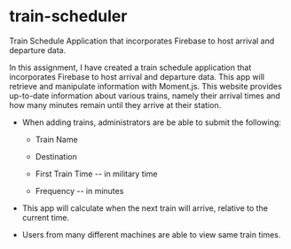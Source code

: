 # train-scheduler
Train Schedule Application that incorporates Firebase to host arrival and departure data.

In this assignment, I have created a train schedule application that incorporates Firebase to host arrival and departure data. This app will retrieve and manipulate information with Moment.js. This website provides up-to-date information about various trains, namely their arrival times and how many minutes remain until they arrive at their station.

 * When adding trains, administrators are be able to submit the following:
    
    * Train Name
    
    * Destination 
    
    * First Train Time -- in military time
    
    * Frequency -- in minutes
  
  * This app will calculate when the next train will arrive, relative to the current time.
  
  * Users from many different machines are able to view same train times.
